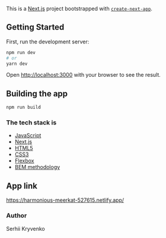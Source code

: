 This is a [Next.js](https://nextjs.org/) project bootstrapped with [`create-next-app`](https://github.com/vercel/next.js/tree/canary/packages/create-next-app).

## Getting Started

First, run the development server:

```bash
npm run dev
# or
yarn dev
```

Open [http://localhost:3000](http://localhost:3000) with your browser to see the result.

## Building the app

```bash
npm run build
```

### The tech stack is

- [JavaScript](https://ru.wikipedia.org/wiki/JavaScript)
- [Next.js](https://ru.reactjs.org/)
- [HTML5](https://en.wikipedia.org/wiki/HTML5)
- [CSS3](https://en.wikipedia.org/wiki/CSS)
- [Flexbox](https://en.wikipedia.org/wiki/CSS_Flexible_Box_Layout)
- [BEM methodology](https://en.bem.info/methodology/)

## App link

<https://harmonious-meerkat-527615.netlify.app/>

### Author

Serhii Kryvenko